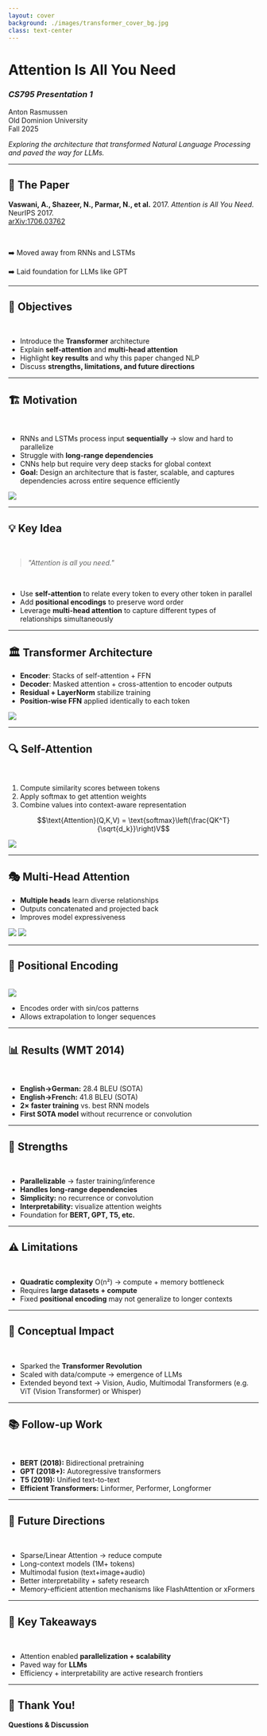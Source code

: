 ```yaml
---
layout: cover
background: ./images/transformer_cover_bg.jpg
class: text-center
---
```



# Attention Is All You Need
### *CS795 Presentation 1*


Anton Rasmussen
<br>
Old Dominion University
<br>
Fall 2025


<div class="mt-8 text-lg opacity-80">
<i>Exploring the architecture that transformed Natural Language Processing and paved the way for LLMs.</i>
</div>

<!-- Good evening, everyone. My name is Anton Rasmussen, and tonight we're diving into one of the most influential papers in modern AI: 'Attention Is All You Need.' -->

---

## 📖 The Paper
**Vaswani, A., Shazeer, N., Parmar, N., et al.** 2017. *Attention is All You Need.* NeurIPS 2017.  
[arXiv:1706.03762](https://arxiv.org/abs/1706.03762)

<br>

➡️ Moved away from RNNs and LSTMs

➡️ Laid foundation for LLMs like GPT

<!-- Published in 2017 by researchers at Google, this paper introduced the Transformer, an architecture that completely changed the field of Natural Language Processing. 

It moved us away from the sequential, pinhole-like processing of RNNs and LSTMs and laid the foundation for the large language models, like GPT, that we see everywhere today. 

Recurrent Neural Networks (RNNs) are a type of neural network designed to process sequential data by incorporating feedback loops, allowing them to maintain "memory" of past information to inform current predictions. 

Long Short-Term Memory (LSTM) networks are a specialized, advanced type of RNN that use internal "gates" and a "memory cell" to overcome the vanishing gradient problem, which hinders standard RNNs from learning long-term dependencies in data.  

GPT, or Generative Pre-trained Transformer, is a type of artificial intelligence neural network that analyzes prompts (text, images, or sound) to predict and generate the most appropriate response

-->

---

## 🎯 Objectives

<br>

- Introduce the **Transformer** architecture
- Explain **self-attention** and **multi-head attention**
- Highlight **key results** and why this paper changed NLP
- Discuss **strengths, limitations, and future directions**

<!-- Tonight's goal is to understand why this paper was revolutionary. We'll start by introducing the Transformer architecture, zoom in on its core mechanism—self-attention and multi-head attention—then explore key results, strengths, and limitations, finishing with its lasting impact and future directions. By the end, you should clearly see why the authors confidently claimed that 'Attention is all you need.' -->

---

## 🏗️ Motivation

<br>

- RNNs and LSTMs process input **sequentially** → slow and hard to parallelize
- Struggle with **long-range dependencies**
- CNNs help but require very deep stacks for global context
- **Goal:** Design an architecture that is faster, scalable, and captures dependencies across entire sequence efficiently

<img src="./images/rnn_vs_transformer_parallelization.png" class="w-1/2 mx-auto rounded-lg shadow-lg" />


<!-- Imagine trying to understand a paragraph through a pinhole, one word at a time. By the time you reach the end, your memory of the first words is fuzzy. This is how RNNs work: slow, sequential, and prone to forgetting long-range context.

The Transformer solves this by opening the whole page at once. Instead of reading word-by-word, it sees the entire sequence simultaneously, processing everything in parallel. This makes training faster, scalable, and better at remembering early words even when the sequence is long. 

### Image: 

This slide compares RNN encoders and Transformer encoders, focusing on how they process sequences. 

**Left side – RNN Encoder:** 

- RNNs process tokens **sequentially**. 
- Each hidden state depends on the previous one, so we have to wait until all time steps are processed before obtaining the final representation of a sentence. 
- This sequential nature creates **latency bottlenecks**—parallelization is difficult because each step depends on the previous step’s output. 
- Gated variants (LSTMs, GRUs) reduce issues like vanishing gradients, but they still require many nonlinear transformations per time step, making them slower for long sequences. 
- Vanishing/exploding gradients can still be problematic, especially for very long dependencies. 

**Right side – Transformer Encoder:** 

- The Transformer encoder ingests the **entire sentence at once**, representing all tokens in parallel. 
- Using **self-attention**, each token computes its relationship with every other token in the sequence simultaneously (through scaled dot-product attention). 
- The linear projections (query, key, value) are applied in parallel across all tokens, which makes training **highly parallelizable** on GPUs/TPUs. 
- This parallelism enables faster training and inference and makes it easier to capture long-range dependencies because every token has a direct path to every other token in a single layer. 

**Takeaway:** 

- The core difference is **sequential vs. parallel processing**. 
- Transformers overcome the fundamental RNN bottleneck by enabling global context computation in O(1) sequential steps (per layer), which scales better with long sequences and large datasets.


Image source: https://data-science-blog.com/blog/2021/04/22/positional-encoding-residual-connections-padding-masks-all-the-details-of-transformer-model/

-->

---

## 💡 Key Idea

<br>

> *"Attention is all you need."*

<br>


- Use **self-attention** to relate every token to every other token in parallel
- Add **positional encodings** to preserve word order
- Leverage **multi-head attention** to capture different types of relationships simultaneously

<!-- Instead of the pinhole view, imagine writing the entire sentence on a whiteboard in a conference room. Each analyst (attention head) can look at all the words at once and decide which ones are most relevant. Positional encodings act like seat numbers to keep word order intact, and multiple heads act like different analyst teams focusing on grammar, meaning, or other relationships. -->

---

## 🏛️ Transformer Architecture

<div class="grid grid-cols-2 gap-6 items-center">

<div>

- **Encoder**: Stacks of self-attention + FFN  
- **Decoder**: Masked attention + cross-attention to encoder outputs  
- **Residual + LayerNorm** stabilize training  
- **Position-wise FFN** applied identically to each token  

</div>

<div class="flex justify-center">
  <img src="./images/transformer_architecture.png" class="w-3/4 rounded-lg shadow-lg" />
</div>

</div>

<!-- Using the same whiteboard analogy: The encoder is the team collaboratively analyzing the input sentence, word by word, in parallel. The decoder is another team that generates output, occasionally glancing back at the encoder’s whiteboard (cross-attention) to ensure its output stays grounded in the input. 


### Image:

This slide shows the **full Transformer architecture** introduced in *Attention is All You Need*, including the encoder stack (left) and decoder stack (right).

**Left side – Encoder Stack:**

* The encoder consists of **N identical layers** (typically 6).
* Each layer has two main sub-layers:

  * **Multi-Head Self-Attention:** Allows every token to attend to all other tokens in the input sequence simultaneously.
  * **Feed-Forward Network:** A position-wise fully connected network applied to each token independently.
* **Residual connections** and **Layer Normalization** (Add & Norm) wrap each sub-layer, which stabilizes training and improves gradient flow.
* Input tokens are first converted into **embeddings** and combined with **positional encodings** to retain word order before entering the first encoder layer.

**Right side – Decoder Stack:**

* The decoder also has **N identical layers**, each with three sub-layers:

  * **Masked Multi-Head Self-Attention:** Similar to the encoder’s attention but prevents attending to future tokens (causal mask), ensuring autoregressive generation.
  * **Cross-Attention:** Multi-head attention over encoder outputs, enabling the decoder to "look back" at the encoded input sequence.
  * **Feed-Forward Network:** Same as in the encoder, applied position-wise.
* Each sub-layer uses residual connections and layer normalization.
* Decoder inputs are **shifted right** so the model only has access to previously generated tokens during training--this is *only* during training (teacher forcing).

**Output Layer:**

* The final decoder representation is passed through a **linear projection** and **softmax** to produce a probability distribution over the vocabulary for the next token prediction.

**Takeaway:**

* The architecture is **fully parallelizable** on the encoder side and uses **autoregressive decoding** on the decoder side.
* The design cleanly separates **context-building (encoder)** from **sequence generation (decoder)** while leveraging attention as the primary mechanism for both intra-sequence and cross-sequence information flow.
* This modular design scales efficiently to deep stacks, enabling the Transformer to achieve state-of-the-art results across NLP tasks.


Image source: from the paper

-->


---

## 🔍 Self-Attention

<br>

1. Compute similarity scores between tokens
2. Apply softmax to get attention weights
3. Combine values into context-aware representation

$$\text{Attention}(Q,K,V) = \text{softmax}\left(\frac{QK^T}{\sqrt{d_k}}\right)V$$

<div class="flex justify-center">
    <img src="./images/scaled_dot_product.png" class="w-1/4 rounded-lg shadow-lg" />
</div>

<!-- Queries, Keys, and Values make self-attention work. Continuing our analogy: a Query is the question each word is asking (e.g., 'Who is it referring to?'), Keys are the labels of other words ('I am the boat'), and Values are the actual meanings. The model scores each Q-K pair, focuses on the most relevant words, and blends their Values into a context-aware representation. 

### Image:

The diagram is the **block flow** of the same computation as the scaled dot-product attention equation (with an optional mask). 

It shows the order of operations applied to $Q$, $K$, and $V$.

**Step-by-step (equation ⇄ diagram mapping):**

* **Inputs $Q, K, V$**

  * From learned linear projections of token representations (per head).
  * Typical shapes: $Q\in\mathbb{R}^{B\times L_q\times d_k}$, $K\in\mathbb{R}^{B\times L_k\times d_k}$, $V\in\mathbb{R}^{B\times L_k\times d_v}$.

* **$Q$** is a real-valued **tensor** (an array) whose **shape** is $(B, L_q, d_k)$.
* **$K$** is a real-valued **tensor** whose **shape** is $(B, L_k, d_k)$.

Think of $\mathbb{R}^{m\times n}$ (or with more factors) as “the set of all real matrices/tensors with that shape.”

### What each dimension usually means

* **$B$** — batch size (how many sequences processed together).
* **$L_q$** — length of the **query** sequence (number of query tokens/positions).
* **$L_k$** — length of the **key/value** sequence (can differ from $L_q$ in cross-attention).
* **$d_k$** — feature dimension of each **key/query** vector for a head (e.g., 64).

(You’ll often also see $V \in \mathbb{R}^{B\times L_k\times d_v}$, where $d_v$ is the value dimension.)

### How the shapes line up in attention

For a single head:

* $Q$ has shape $(B, L_q, d_k)$
* $K$ has shape $(B, L_k, d_k)$
* $V$ has shape $(B, L_k, d_v)$

Operations:

1. **Scores:** $QK^\top \rightarrow (B, L_q, L_k)$
   (dot products between each query and every key)
2. **Softmax over $L_k$:** weights $(B, L_q, L_k)$
3. **Weighted sum:** $\text{softmax}(QK^\top/\sqrt{d_k})\,V \rightarrow (B, L_q, d_v)$

### With multiple heads (what you’ll see in code)

Frameworks often keep a head axis:

* $Q \in \mathbb{R}^{B\times h\times L_q\times d_k}$,
  $K \in \mathbb{R}^{B\times h\times L_k\times d_k}$,
  $V \in \mathbb{R}^{B\times h\times L_k\times d_v}$.

Then:

* $QK^\top \rightarrow (B, h, L_q, L_k)$
* weights $\times V \rightarrow (B, h, L_q, d_v)$
* **Concat heads** on the feature axis $\rightarrow (B, L_q, h\cdot d_v)= (B, L_q, d_{\text{model}})$.

So, read “$Q \in \mathbb{R}^{B\times L_q\times d_k}$” as:
**“$Q$ is a batch of $L_q$ query vectors, each of dimension $d_k$, with real entries.”**


* **Bottom “MatMul” → $QK^\top$**

  * Computes pairwise similarity scores between each query and all keys.
  * Output $S\in\mathbb{R}^{B\times L_q\times L_k}$ (the attention score matrix).

* **Scale → $S/\sqrt{d_k}$**

  * Dividing by $\sqrt{d_k}$ keeps logits in a numerically stable range so softmax gradients don’t vanish.
  * (In code this is often fused with the matmul for efficiency.)

* **Mask (opt.) → $S' = S/\sqrt{d_k} + M$**

  * Adds a mask $M$ before softmax.
  * **Causal mask (decoder):** upper-triangular $-\infty$ to block attention to future positions.
  * **Padding mask (encoder/decoder):** $-\infty$ at padded tokens so they get zero weight.
  * Implemented as adding large negative values rather than an explicit “mask” op.

* **SoftMax → $A=\text{softmax}(S')$**

  * Row-wise over the last dimension (keys).
  * Converts scores to attention weights; each row sums to 1.
  * (Often preceded by subtracting the per-row max for numeric stability and followed by dropout.)

* **Top “MatMul” → $A V$**

  * Forms a weighted sum of value vectors to produce the attended representations.
  * Output $O\in\mathbb{R}^{B\times L_q\times d_v}$.

**Multi-head context:**

* The above pipeline runs **per head** with smaller $d_k,d_v$; outputs from all heads are concatenated and linearly projected.

**Complexity note:**

* The score matrix $S$ has size $L_q\times L_k$; computing and storing it is **quadratic in sequence length**, which is the main memory/compute bottleneck of standard attention.
* NOTE: this is with respect to sequence length $n$, not model size, and that it impacts both compute and memory.

**Takeaway:**

* The diagram is a procedural view of the same formula: **similarity (MatMul) → scaling → masking → normalization (Softmax) → value aggregation (MatMul)**, yielding context-aware token representations.


Image source: from the paper

-->

---

## 🎭 Multi-Head Attention

<div class="grid grid-cols-2 gap-6 items-center">

<div>

- **Multiple heads** learn diverse relationships
- Outputs concatenated and projected back
- Improves model expressiveness

</div>

<div>
<div class="grid grid-rows-2 gap-2 items-center">
    <img src="./images/multi_head_attention.png" class="w-1/2 mx-auto rounded-lg shadow-lg" />
    <img src="./images/transformer_attention_heads_qkv.png" class="w-4/5 mx-auto rounded-lg shadow-lg" />

</div>
</div>

</div>




<!-- Multi-head attention is like having several groups of analysts in the room, each with a different specialty. 
One group may focus on grammar, another on spatial relations, another on semantics. 
The final result combines all their insights into one richer representation. 

### Image:

These two figures depict the **same component at two zoom levels**: multi-head attention.

**Top image – Multi-Head Attention block (zoomed out):**

* Each branch runs **Scaled Dot-Product Attention** independently:

  * $\text{head}_i=\text{Attention}(Q_i,K_i,V_i)=\text{softmax}\!\left(\frac{Q_i K_i^\top}{\sqrt{d_k}}\right)V_i$.
* The $h$ head outputs are **concatenated** along the feature dimension:

  * $\text{Concat}(\text{head}_1,\ldots,\text{head}_h)\in\mathbb{R}^{B\times L\times (h\cdot d_v)}$.
* A final **Linear** layer (often written $W^{O}\in\mathbb{R}^{h d_v\times d_{\text{model}}}$) maps back to the model dimension:

  * $\text{MHA}(X)=\text{Concat}(\text{head}_1,\ldots,\text{head}_h)\,W^{O}$.
* (Not pictured: dropout, residual add, and layer norm typically wrap this block.)

**Bottom image – Per-head Q/K/V projections (zoomed in):**

* Input sequence $X \in \mathbb{R}^{B\times L\times d_{\text{model}}}$ is projected into **head-specific subspaces**.
* For head $i$:

  * $Q_i = X W_i^{Q}$, $K_i = X W_i^{K}$, $V_i = X W_i^{V}$ with $W_i^{Q}, W_i^{K} \in \mathbb{R}^{d_{\text{model}}\times d_k}$ and $W_i^{V} \in \mathbb{R}^{d_{\text{model}}\times d_v}$.
* Each head gets its **own learned matrices** $W_i^{Q}, W_i^{K}, W_i^{V}$, so different heads view the tokens through different linear lenses (different subspaces/features).
* Typical choice: $d_k=d_v=d_{\text{model}}/h$ so total compute stays comparable to a single large head.

**How they relate:**

* The **top image** shows the **entire multi-head module**—all heads run in parallel, each computes attention with its own $Q_i,K_i,V_i$; their results are concatenated and linearly mixed into the output.
* The **bottom image** shows what happens **inside one or two individual heads**—how $X$ becomes $Q_i,K_i,V_i$ using head-specific projection matrices.

**Takeaway:**

* Multi-head attention = **many smaller attentions in parallel**, each attending in a different representation subspace. This boosts expressivity and lets the model capture diverse relations (syntax, coreference, positional cues) while keeping compute balanced by splitting $d_{\text{model}}$ across heads.

Image 1 source: from the paper

Image 2 source: https://github.com/jalammar/jalammar.github.io/blob/master/images/t/transformer_attention_heads_qkv.png
-->

---

## 🧮 Positional Encoding

<br>

<img src="./images/example_of_positional_encoding_in_transformers.webp" class="w-2/3 mx-auto rounded-lg shadow-lg" />

<br>

- Encodes order with sin/cos patterns
- Allows extrapolation to longer sequences

<!-- To avoid turning a sentence into a bag of words, positional encoding adds a unique numerical 'seat number' to each token. Using sine and cosine functions, these encodings let the model infer order and even generalize to longer sequences it hasn't seen before—like giving the model a map of where each word sits in the sentence. 

### Image:

This slide explains **sinusoidal positional encoding** in the original Transformer and where it’s injected into the model.

**Left side – Where it plugs in:**

* Positional encodings are **added element-wise** to token embeddings **before** the first encoder/decoder layer.
* Shapes: embeddings $E\in\mathbb{R}^{L\times d_{\text{model}}}$, positional encodings $PE\in\mathbb{R}^{L\times d_{\text{model}}}$; input to the stack is $E+PE$.
* (Embeddings are typically scaled by $\sqrt{d_{\text{model}}}$ prior to the addition to keep magnitudes comparable.)

**Top-right – Formula (absolute, sinusoidal):**

$$
PE_{(pos,\,2i)}   = \sin\!\Big(pos/10000^{\,2i/d_{\text{model}}}\Big),\qquad
PE_{(pos,\,2i+1)} = \cos\!\Big(pos/10000^{\,2i/d_{\text{model}}}\Big)
$$

* $pos$: token position (0…$L-1$).
* $i$: dimension pair index (even/odd dims form $\sin/\cos$ pairs).
* Each pair uses a **different wavelength**; low $i$ → long wavelengths (global order), high $i$ → short wavelengths (local order).

**Middle-right – Example vector:**

* For $d_{\text{model}}=5$, the PE for position $n$ is the row $[\,\cos(n/10000^{2/5}),\; \sin(n/10000^{4/5}),\; \cos(n/10000^{6/5}),\; \sin(n/10000^{8/5}),\; \cos(n/10000^{10/5})\,]$ (ordering matches the diagram’s demo).
* Each token gets a **unique $d_{\text{model}}$-dim vector** determined solely by its position.

**Bottom-right – Addition to embeddings:**

* The model input at position $pos$ becomes $x_{pos}=e_{pos}+PE_{pos}$.
* Adding (instead of concatenating) keeps the dimension at $d_{\text{model}}$ and lets attention **see position via phases** in every feature channel.

**Why this works / properties:**

* No learned parameters; generalizes to **longer sequences** not seen in training.
* Inner products of PEs for positions $p$ and $p+k$ are functions of **offset $k$**, so attention can infer **relative distances** from absolute codes.
* Multi-frequency design gives both **global** and **local** positional sensitivity.

**Takeaway:**

* Positional encoding supplies order information that embeddings lack, by injecting a **multi-scale sinusoidal code** at each position.
* The encoder/decoder then operate on $E+PE$, enabling attention to reason about **where** tokens occur as well as **what** they are.
* Variants you may encounter: **learned** position embeddings, **RoPE** (rotary), **ALiBi**—all different ways to encode position, but the diagram depicts the original sinusoidal scheme.

Image source: https://aiml.com/explain-the-need-for-positional-encoding-in-transformer-models/

-->

---

## 📊 Results (WMT 2014)

<br>

- **English→German:** 28.4 BLEU (SOTA)
- **English→French:** 41.8 BLEU (SOTA)
- **2× faster training** vs. best RNN models
- **First SOTA model** without recurrence or convolution

<!-- The Transformer achieved state-of-the-art BLEU scores on WMT 2014, while training twice as fast as the best RNN models. This was the first top-performing model to completely eliminate recurrence and convolution. 


BLEU (BiLingual Evaluation Understudy) is an automated metric used to evaluate the quality of machine-translated text by comparing the machine-generated translation to one or more human-created reference translations

WMT 2014 is a widely used English-German dataset and is a cornerstone resource for researchers developing and evaluating machine translation (MT) systems.



-->

---

## 🔑 Strengths

<br>

- **Parallelizable** → faster training/inference
- **Handles long-range dependencies**
- **Simplicity:** no recurrence or convolution
- **Interpretability:** visualize attention weights
- Foundation for **BERT, GPT, T5, etc.**

<!-- The combination of speed, scalability, and simplicity made this architecture the backbone for modern NLP. The ability to visualize attention weights gave researchers a rare peek into what the model was 'thinking.' -->

---

## ⚠️ Limitations

<br>

- **Quadratic complexity** O(n²) → compute + memory bottleneck
- Requires **large datasets + compute**
- Fixed **positional encoding** may not generalize to longer contexts

<!-- The main drawback is cost: doubling sequence length quadruples computation and memory needs. This makes very long sequences challenging and motivates research into efficient transformers. -->

---

## 🧠 Conceptual Impact

<br>

- Sparked the **Transformer Revolution**
- Scaled with data/compute → emergence of LLMs
- Extended beyond text → Vision, Audio, Multimodal Transformers (e.g. ViT (Vision Transformer) or Whisper)

<!-- This paper triggered a paradigm shift: from text to vision, audio, and multimodal learning, the Transformer became the architecture of choice. Its scalability unlocked today's LLMs. -->

---

## 📚 Follow-up Work

<br>

- **BERT (2018):** Bidirectional pretraining
- **GPT (2018+):** Autoregressive transformers
- **T5 (2019):** Unified text-to-text
- **Efficient Transformers:** Linformer, Performer, Longformer

<!-- Follow-up research refined and extended the Transformer in multiple directions—BERT for better context, GPT for text generation, and efficient variants for longer inputs. -->

---

## 🔮 Future Directions

<br>

- Sparse/Linear Attention → reduce compute
- Long-context models (1M+ tokens)
- Multimodal fusion (text+image+audio)
- Better interpretability + safety research
- Memory-efficient attention mechanisms like FlashAttention or xFormers

<!-- The research frontier focuses on efficiency, scaling to million-token contexts, fusing modalities, and ensuring these models remain safe and interpretable. -->

---


## 🏁 Key Takeaways

<br>

- Attention enabled **parallelization + scalability**
- Paved way for **LLMs**
- Efficiency + interpretability are active research frontiers

<!-- In short: attention unlocked parallelization and scalability, paving the way for today's LLMs. But efficiency and interpretability are still open challenges. -->

---

## 🙌 Thank You!
**Questions & Discussion**

<!-- Leave this slide up for Q&A and encourage discussion. -->
